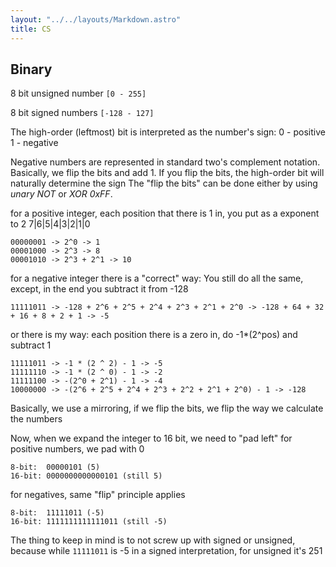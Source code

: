 ```yaml
---
layout: "../../layouts/Markdown.astro"
title: CS
---
```


## Binary

8 bit unsigned number
`[0 - 255]`

8 bit signed numbers
`[-128 - 127]`

The high-order (leftmost) bit is interpreted as the number's sign:
0 - positive
1 - negative

Negative numbers are represented in standard two's complement notation.
Basically, we flip the bits and add 1. If you flip the bits, the high-order bit will naturally determine the sign
The "flip the bits" can be done either by using _unary NOT_ or _XOR 0xFF_.

for a positive integer, each position that there is 1 in, you put as a exponent to 2
7|6|5|4|3|2|1|0

```
00000001 -> 2^0 -> 1
00001000 -> 2^3 -> 8
00001010 -> 2^3 + 2^1 -> 10
```

for a negative integer
there is a "correct" way:
You still do all the same, except, in the end you subtract it from -128
```
11111011 -> -128 + 2^6 + 2^5 + 2^4 + 2^3 + 2^1 + 2^0 -> -128 + 64 + 32 + 16 + 8 + 2 + 1 -> -5
```
or there is my way:
each position there is a zero in, do -1*(2^pos) and subtract 1
```
11111011 -> -1 * (2 ^ 2) - 1 -> -5
11111110 -> -1 * (2 ^ 0) - 1 -> -2
11111100 -> -(2^0 + 2^1) - 1 -> -4
10000000 -> -(2^6 + 2^5 + 2^4 + 2^3 + 2^2 + 2^1 + 2^0) - 1 -> -128
```

Basically, we use a mirroring, if we flip the bits, we flip the way we calculate the numbers

Now, when we expand the integer to 16 bit, we need to "pad left"
for positive numbers, we pad with 0
```
8-bit:  00000101 (5)
16-bit: 0000000000000101 (still 5)
```

for negatives, same "flip" principle applies
```
8-bit:  11111011 (-5)
16-bit: 1111111111111011 (still -5)
```


The thing to keep in mind is to not screw up with signed or unsigned,
because while `11111011` is -5 in a signed interpretation,
for unsigned it's 251
